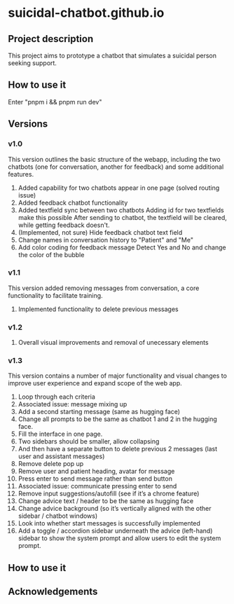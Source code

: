 # suicidal-chatbot.github.io

## Project description

This project aims to prototype a chatbot that simulates a suicidal person seeking support.

## How to use it

Enter "pnpm i && pnpm run dev"

## Versions

### v1.0

This version outlines the basic structure of the webapp, including the two chatbots (one for conversation, another for feedback) and some additional features.

1. Added capability for two chatbots appear in one page (solved routing issue)
2. Added feedback chatbot functionality
3. Added textfield sync between two chatbots
    Adding id for two textfields make this possible
    After sending to chatbot, the textfield will be cleared, while getting feedback doesn't.
4. (Implemented, not sure) Hide feedback chatbot text field
5. Change names in conversation history to "Patient" and "Me"
6. Add color coding for feedback message
    Detect Yes and No and change the color of the bubble

### v1.1

This version added removing messages from conversation, a core functionality to facilitate training.

1. Implemented functionality to delete previous messages

### v1.2

1. Overall visual improvements and removal of unecessary elements

### v1.3

This version contains a number of major functionality and visual changes to improve user experience and expand scope of the web app.

1. Loop through each criteria
2. Associated issue: message mixing up
3. Add a second starting message (same as hugging face)
4. Change all prompts to be the same as chatbot 1 and 2 in the hugging face.
5. Fill the interface in one page.
6. Two sidebars should be smaller, allow collapsing
7. And then have a separate button to delete previous 2 messages (last user and assistant messages)
8. Remove delete pop up
9. Remove user and patient heading, avatar for message
10. Press enter to send message rather than send button
11. Associated issue: communicate pressing enter to send
12. Remove input suggestions/autofill (see if it’s a chrome feature)
13. Change advice text / header to be the same as hugging face
14. Change advice background (so it’s vertically aligned with the other sidebar / chatbot windows)
15. Look into whether start messages is successfully implemented
16. Add a toggle / accordion sidebar underneath the advice (left-hand) sidebar to show the system prompt and allow users to edit the system prompt.

## How to use it

## Acknowledgements
